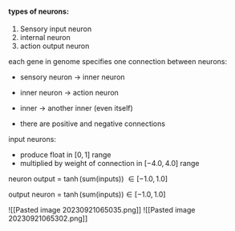 #### types of neurons:
1. Sensory input neuron
2. internal neuron
3. action output neuron

each gene in genome specifies one connection between neurons:
- sensory neuron -> inner neuron
- inner neuron -> action neuron
- inner -> another inner (even itself)

- there are positive and negative connections

input neurons:
- produce float in $[0, 1]$ range
- multiplied by weight of connection in $[-4.0, 4.0]$ range

neuron output = $\tanh(\text{sum}(\text{inputs}))$ $\in [-1.0, 1.0]$  

output neuron = $\tanh(\text{sum}(\text{inputs})) \in [-1.0, 1.0]$ 

![[Pasted image 20230921065035.png]]
![[Pasted image 20230921065302.png]]

